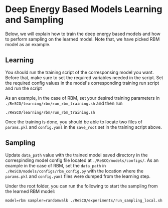 # Deep Energy Based Models Learning and Sampling

Below, we will explain how to train the deep energy based models and how to
perform sampling on the learned model. Note that, we have picked RBM model as an
example.

## Learning

You should run the training script of the corresponsing model you want. Before
that, make sure to set the required variables needed in the script. Set the
required config values in the model's corresponding training run script and run
the script

As an example, in the case of RBM, set your desired training parameters in
`./ReSCO/learning/rbm/run_rbm_training.sh` and then run

```
./ReSCO/learning/rbm/run_rbm_training.sh
```

Once the training is done, you should be able to locate two files of
`params.pkl` and `config.yaml` in the `save_root` set in the training script
above.

## Sampling

Update `data_path` value with the trained model saved directory in the
correspinding model config file located at `./ReSCO/models/configs/`. As an
example in the case of RBM, set the `data_path` in
`./ReSCO/models/configs/rbm_config.py` with the location where the `params.pkl`
and `config.yaml` files were dumped from the learning step.

Under the root folder, you can run the following to start the sampling from the
learned RBM model:

```
model=rbm sampler=randomwalk ./ReSCO/experiments/run_sampling_local.sh
```
